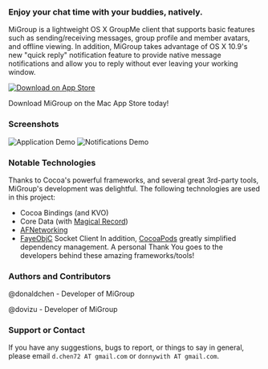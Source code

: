 ### Enjoy your chat time with your buddies, natively.
MiGroup is a lightweight OS X GroupMe client that supports basic features such as sending/receiving messages, group profile and member avatars, and offline viewing. In addition, MiGroup takes advantage of OS X 10.9's new "quick reply" notification feature to provide native message notifications and allow you to reply without ever leaving your working window.


[![Download on App Store](http://i.imgur.com/6ye2kiE.png)](https://itunes.apple.com/us/app/migroup/id803526621?mt=12)

Download MiGroup on the Mac App Store today!

### Screenshots
![Application Demo](https://raw.github.com/dovizu/MiGroup/master/Graphics/Marketing/App%20screenshot.png)
![Notifications Demo](https://raw.github.com/dovizu/MiGroup/master/Graphics/Marketing/Notification%20Demo.png)

### Notable Technologies
Thanks to Cocoa's powerful frameworks, and several great 3rd-party tools, MiGroup's development was delightful. The following technologies are used in this project:
* Cocoa Bindings (and KVO)
* Core Data (with [Magical Record](https://github.com/magicalpanda/MagicalRecord))
* [AFNetworking](https://github.com/AFNetworking/AFNetworking)
* [FayeObjC](https://github.com/pcrawfor/FayeObjC) Socket Client
In addition, [CocoaPods](http://cocoapods.org) greatly simplified dependency management.
A personal Thank You goes to the developers behind these amazing frameworks/tools!

### Authors and Contributors
@donaldchen - Developer of MiGroup

@dovizu - Developer of MiGroup

### Support or Contact
If you have any suggestions, bugs to report, or things to say in general, please email `d.chen72 AT gmail.com` or `donnywith AT gmail.com`.
